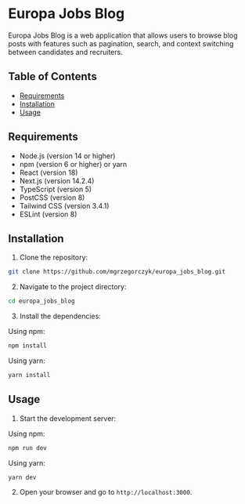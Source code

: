 
# Europa Jobs Blog

Europa Jobs Blog is a web application that allows users to browse blog posts with features such as pagination, search, and context switching between candidates and recruiters.

## Table of Contents

- [Requirements](#requirements)
- [Installation](#installation)
- [Usage](#usage)
  
## Requirements

- Node.js (version 14 or higher)
- npm (version 6 or higher) or yarn
- React (version 18)
- Next.js (version 14.2.4)
- TypeScript (version 5)
- PostCSS (version 8)
- Tailwind CSS (version 3.4.1)
- ESLint (version 8)

## Installation

1. Clone the repository:

```bash
git clone https://github.com/mgrzegorczyk/europa_jobs_blog.git
```

2. Navigate to the project directory:

```bash
cd europa_jobs_blog
```

3. Install the dependencies:

Using npm:
```bash
npm install
```

Using yarn:
```bash
yarn install
```

## Usage

1. Start the development server:

Using npm:
```bash
npm run dev
```

Using yarn:
```bash
yarn dev
```

2. Open your browser and go to `http://localhost:3000`.

